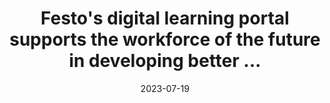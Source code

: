 ---
category:
- .nan
date: 2023-07-19
keyword_suggestion: ubuntu install docker
post_inspiration: https://www.pandct.com/news/festos-digital-learning-portal-supports-the-workforce-of-the-future-in-developing-better-automation-skills
silot_terms: digital automation
title: Festo's <b>digital</b> learning portal supports the workforce of the future
  in developing better ...
---